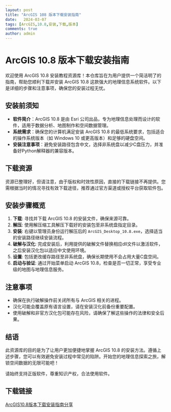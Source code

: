```yaml
---
layout: post
title: "ArcGIS 108 版本下载安装指南"
date:   2024-03-07
tags: [ArcGIS,10.8,安装,下载,版本]
comments: true
author: admin
---
```

# ArcGIS 10.8 版本下载安装指南

欢迎使用 ArcGIS 10.8 安装教程资源库！本仓库旨在为用户提供一个简洁明了的指南，帮助您顺利下载并安装 ArcGIS 10.8 这款强大的地理信息系统软件。以下是详细的步骤和注意事项，确保您的安装过程无忧。

## 安装前须知

- **软件简介**：ArcGIS 10.8 是由 Esri 公司出品，专为地理信息处理而设计的软件，适用于数据分析、地图制作和空间数据管理。
- **系统需求**：确保您的计算机满足安装 ArcGIS 10.8 的最低系统要求，包括适合的操作系统版本（如 Windows 10 或更高版本）和足够的硬盘空间。
- **安装注意事项**：避免安装路径包含中文，选择非系统盘以减少C盘压力，并准备好Python解释器的兼容版本。

## 下载资源

资源已整理好，但请注意，由于版权和时效性原因，直接的下载链接不再提供。您需根据当时的情况寻找有效下载途径，推荐通过官方渠道或授权平台获取软件包。

## 安装步骤概览

1. **下载**: 寻找并下载 ArcGIS 10.8 的安装文件，确保来源可靠。
2. **解压**: 使用解压缩工具解压下载好的安装包至非系统盘指定目录。
3. **安装**: 右键以管理员身份运行解压后的 `ArcGIS_Desktop_10.8.exe`，选择适当的安装路径继续安装流程。
4. **破解与汉化**: 完成安装后，利用提供的破解文件替换相应dll文件以激活软件，之后安装汉化包以适应中文使用环境。
5. **设置**: 包括更改缓存路径至非系统盘，确保长期使用不会占用大量C盘空间。
6. **启动与验证**: 通过开始菜单启动 ArcGIS 10.8，检查是否一切正常，享受专业级的地图与地理信息服务。

## 注意事项

- 确保在执行破解操作前关闭所有与 ArcGIS 相关的进程。
- 汉化可能会覆盖原有语言设置，请在安装汉化前备份重要配置。
- 使用破解和非官方汉化包可能存在风险，请确保了解这些操作的法律和安全后果。

## 结语

此资源库的目的是为了让用户更加便捷地掌握 ArcGIS 10.8 的安装方法。遵循上述步骤，您可以有效避免安装过程中常见的陷阱。开始您的地理信息探索之旅，解锁空间数据的无限可能吧！

请始终支持正版软件，尊重知识产权，合法使用软件。

## 下载链接

[ArcGIS10.8版本下载安装指南分享](https://pan.quark.cn/s/663e1400efff)